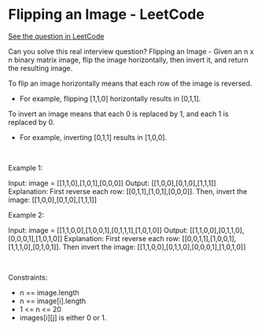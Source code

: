 # Flipping an Image - LeetCode
[See the question in LeetCode](https://leetcode.com/problems/flipping-an-image/submissions/1731782387/?envType=problem-list-v2&envId=simulation)

Can you solve this real interview question? Flipping an Image - Given an n x n binary matrix image, flip the image horizontally, then invert it, and return the resulting image.

To flip an image horizontally means that each row of the image is reversed.

 * For example, flipping [1,1,0] horizontally results in [0,1,1].

To invert an image means that each 0 is replaced by 1, and each 1 is replaced by 0.

 * For example, inverting [0,1,1] results in [1,0,0].

 

Example 1:


Input: image = [[1,1,0],[1,0,1],[0,0,0]]
Output: [[1,0,0],[0,1,0],[1,1,1]]
Explanation: First reverse each row: [[0,1,1],[1,0,1],[0,0,0]].
Then, invert the image: [[1,0,0],[0,1,0],[1,1,1]]


Example 2:


Input: image = [[1,1,0,0],[1,0,0,1],[0,1,1,1],[1,0,1,0]]
Output: [[1,1,0,0],[0,1,1,0],[0,0,0,1],[1,0,1,0]]
Explanation: First reverse each row: [[0,0,1,1],[1,0,0,1],[1,1,1,0],[0,1,0,1]].
Then invert the image: [[1,1,0,0],[0,1,1,0],[0,0,0,1],[1,0,1,0]]


 

Constraints:

 * n == image.length
 * n == image[i].length
 * 1 <= n <= 20
 * images[i][j] is either 0 or 1.
